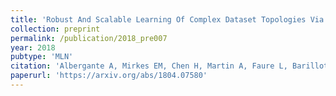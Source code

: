 ```yaml
---
title: 'Robust And Scalable Learning Of Complex Dataset Topologies Via Elpigraph'
collection: preprint
permalink: /publication/2018_pre007
year: 2018
pubtype: 'MLN'
citation: 'Albergante A, Mirkes EM, Chen H, Martin A, Faure L, Barillot E, Pinello L, Gorban AN, Zinovyev A. <a href="https://arxiv.org/abs/1804.07580">Robust And Scalable Learning Of Complex Dataset Topologies Via Elpigraph</a>. 2018. Arxiv preprint 1804.07580.'
paperurl: 'https://arxiv.org/abs/1804.07580'
---
```

